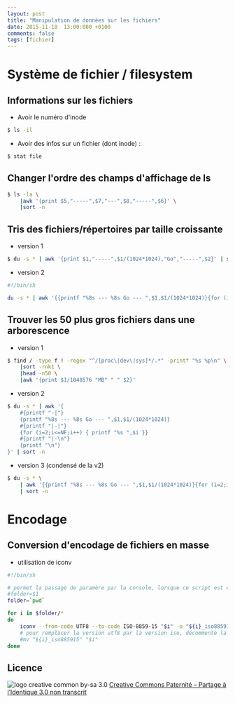 ```yaml
---
layout: post
title: "Manipulation de données sur les fichiers"
date: 2015-11-18  13:00:000 +0100
comments: false
tags: [fichier]
---
```


# Système de fichier / filesystem

## Informations sur les fichiers

* Avoir le numéro d'inode

```bash
$ ls -il
```

* Avoir des infos sur un fichier (dont inode) :

```bash
$ stat file
```

## Changer l'ordre des champs d'affichage de ls

```bash
$ ls -la \
	|awk '{print $5,"-----",$7,"---",$8,"-----",$6}' \
	|sort -n
```

## Tris des fichiers/répertoires par taille croissante

* version 1

```bash
$ du -s * | awk '{print $1,"-----",$1/(1024*1024),"Go","-----",$2}' | sort -n
```

* version 2

```bash
#!/bin/sh

du -s * | awk '{{printf "%8s --- %8s Go --- ",$1,$1/(1024*1024)}{for (i=2;i<=NF;i++) { printf "%s ",$i }}{printf "\n"}}' | sort -n
```

## Trouver les 50 plus gros fichiers dans une arborescence

* version 1

```bash
$ find / -type f ! -regex "^/[proc\|dev\|sys]*/.*" -printf "%s %p\n" \
	|sort -rnk1 \
	|head -n50 \
	|awk '{print $1/1048576 "MB" " " $2}'
```

* version 2

```bash
$ du -s * | awk '{
	#{printf "-|"}
	{printf "%8s --- %8s Go --- ",$1,$1/(1024*1024)}
	#{printf "|-|"}
	{for (i=2;i<=NF;i++) { printf "%s ",$i }}
	#{printf "|-\n"}
	{printf "\n"}
}' | sort -n
```

* version 3 (condensé de la v2)

```bash
$ du -s * \
	| awk '{{printf "%8s --- %8s Go --- ",$1,$1/(1024*1024)}{for (i=2;i<=NF;i++) { printf "%s ",$i }}{printf "\n"}}' \
	| sort -n
```

# Encodage

## Conversion d'encodage de fichiers en masse

* utilisation de iconv

```bash
#!/bin/sh

# permet la passage de paramère par la console, lorsque ce script est enregistré dans un fichier
#folder=$1
folder=`pwd`

for i in $folder/*
do
	iconv --from-code UTF8 --to-code ISO-8859-15 "$i" -o "${i}_iso885915" --silent
	# pour remplacer la version utf8 par la version iso, décommente la ligne suivante
	#mv "${i}_iso885915" "$i"
done
```

## Licence

![logo creative common by-sa 3.0](http://i.creativecommons.org/l/by-sa/3.0/88x31.png)
[Creative Commons Paternité – Partage à l’Identique 3.0 non transcrit](http://creativecommons.org/licenses/by-sa/3.0/)
